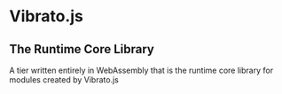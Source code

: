 # Vibrato.js

## The Runtime Core Library
A tier written entirely in WebAssembly that is the runtime core library for modules created by Vibrato.js
